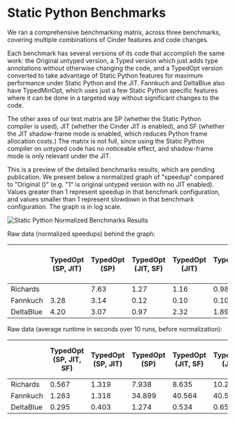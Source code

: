 # Static Python Benchmarks

We ran a comprehensive benchmarking matrix, across three benchmarks,
covering multiple combinations of Cinder features and code changes.

Each benchmark has several versions of its code that accomplish the same
work: the Original untyped version, a Typed version which just adds type
annotations without otherwise changing the code, and a TypedOpt version
converted to take advantage of Static Python features for maximum
performance under Static Python and the JIT. Fannkuch and DeltaBlue also
have TypedMinOpt, which uses just a few Static Python specific features
where it can be done in a targeted way without significant changes to
the code.

The other axes of our test matrix are SP (whether the Static Python
compiler is used), JIT (whether the Cinder JIT is enabled), and SF
(whether the JIT shadow-frame mode is enabled, which reduces Python
frame allocation costs.) The matrix is not full, since using the Static
Python compiler on untyped code has no noticeable effect, and
shadow-frame mode is only relevant under the JIT.

This is a preview of the detailed benchmarks results, which are pending
publication. We present below a normalized graph of \"speedup\" compared
to \"Original ()\" (e.g. \"1\" is original untyped version with no JIT
enabled). Values greater than 1 represent speedup in that benchmark
configuration, and values smaller than 1 represent slowdown in that
benchmark configuration. The graph is in log scale.

![Static Python Normalized Benchmarks Results](../images/static_python_normalized_speedups.png)

Raw data (normalized speedups) behind the graph:

|           | TypedOpt (SP, JIT) | TypedOpt (SP) | TypedOpt (JIT, SF) | TypedOpt (JIT) | TypedOpt () | TypedMinOpt (SP, JIT, SF) | TypedMinOpt (SP, JIT) | TypedMinOpt (SP) | TypedMinOpt (JIT, SF) | TypedMinOpt (JIT) | TypedMinOpt () | Typed (SP, JIT, SF) | Typed (SP, JIT) | Typed (SP) | Typed (JIT, SF) | Typed (JIT) | Typed () | Original (JIT, SF) | Original (JIT) | Original () |   |
|-----------|--------------------|---------------|--------------------|----------------|-------------|---------------------------|-----------------------|------------------|-----------------------|-------------------|----------------|---------------------|-----------------|------------|-----------------|-------------|----------|--------------------|----------------|-------------|---|
| Richards  |                    | 7.63          | 1.27               | 1.16           | 0.98        | 0.62                      |                       |                  |                       |                   |                |                     | 7.18            | 3.81       | 1.29            | 1.77        | 1.38     | 0.74               | 3.81           | 2.56        | 1 |
| Fannkuch  | 3.28               | 3.14          | 0.12               | 0.10           | 0.10        | 0.08                      | 1.67                  | 1.63             | 0.57                  | 1.29              | 1.32           | 0.91                | 1.45            | 1.48       | 0.67            | 1.41        | 1.43     | 1.00               | 1.50           | 1.46        | 1 |
| DeltaBlue | 4.20               | 3.07          | 0.97               | 2.32           | 1.89        | 1.25                      | 2.34                  | 1.86             | 0.87                  | 1.98              | 1.62           | 1.06                | 2.12            | 1.73       | 0.94            | 1.77        | 1.49     | 0.96               | 1.87           | 1.55        | 1 |

Raw data (average runtime in seconds over 10 runs, before
normalization):

|           | TypedOpt (SP, JIT, SF) | TypedOpt (SP, JIT) | TypedOpt (SP) | TypedOpt (JIT, SF) | TypedOpt (JIT) | TypedOpt () | Typed (SP, JIT, SF) | Typed (SP, JIT) | Typed (SP) | Typed (JIT, SF) | Typed (JIT) | Typed () | TypedMinOpt (SP, JIT, SF) | TypedMinOpt (SP, JIT) | TypedMinOpt (SP) | TypedMinOpt (JIT, SF) | TypedMinOpt (JIT) | TypedMinOpt () | Original (JIT, SF) | Original (JIT) | Original () |
|-----------|------------------------|--------------------|---------------|--------------------|----------------|-------------|---------------------|-----------------|------------|-----------------|-------------|----------|---------------------------|-----------------------|------------------|-----------------------|-------------------|----------------|--------------------|----------------|-------------|
| Richards  | 0.567                  | 1.319              | 7.938         | 8.635              | 10.267         | 16.134      | 1.401               | 2.642           | 7.805      | 5.688           | 7.308       | 13.602   |                           |                       |                  |                       |                   |                | 2.642              | 3.935          | 10.059      |
| Fannkuch  | 1.263                  | 1.318              | 34.899        | 40.564             | 40.589         | 48.759      | 2.846               | 2.792           | 6.176      | 2.942           | 2.891       | 4.14     | 2.477                     | 2.531                 | 7.241            | 3.216                 | 3.146             | 4.557          | 2.763              | 2.833          | 4.137       |
| DeltaBlue | 0.295                  | 0.403              | 1.274         | 0.534              | 0.655          | 0.992       | 0.585               | 0.718           | 1.323      | 0.7             | 0.833       | 1.285    | 0.529                     | 0.665                 | 1.42             | 0.626                 | 0.763             | 1.173          | 0.661              | 0.801          | 1.239       |
